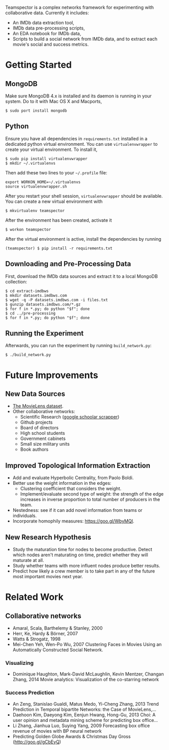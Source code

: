 Teamspector is a complex networks framework for experimenting with
collaborative data. Currently it includes:

- An IMDb data extraction tool,
- IMDb data pre-processing scripts,
- An EDA notebook for IMDb data,
- Scripts to build a social network from IMDb data, and to extract each movie's
  social and success metrics.

# Getting Started

## MongoDB
Make sure MongoDB 4.x is installed and its daemon is running in your system. Do
to it with Mac OS X and Macports,

    $ sudo port install mongodb

## Python
Ensure you have all dependencies in `requirements.txt` installed in a dedicated
python virtual environment. You can use `virtualenvwrapper` to create your
virtual environment. To install it,

    $ sudo pip install virtualenvwrapper
    $ mkdir ~/.virtualenvs

Then add these two lines to your `~/.profile` file:

    export WORKON_HOME=~/.virtualenvs
    source virtualenvwrapper.sh

After you restart your shell session, `virtualenvwrapper` should be available.
You can create a new virtual environment with

    $ mkvirtualenv teamspector

After the environment has been created, activate it

    $ workon teamspector

After the virtual environment is active, install the dependencies by running

    (teamspector) $ pip install -r requirements.txt

## Downloading and Pre-Processing Data
First, download the IMDb data sources and extract it to a local MongoDB
collection:

    $ cd extract-imdbws
    $ mkdir datasets.imdbws.com
    $ wget -q -P datasets.imdbws.com -i files.txt
    $ gunzip datasets.imdbws.com/*.gz
    $ for f in *.py; do python "$f"; done
    $ cd ../pre-processing
    $ for f in *.py; do python "$f"; done

## Running the Experiment
Afterwards, you can run the experiment by running `build_network.py`:

    $ ./build_network.py

# Future Improvements
## New Data Sources
- [The MovieLens dataset](http://files.grouplens.org/datasets/movielens/ml-20m-README.html).
- Other collaborative networks:
    - Scientific Research ([google schoolar scrapper](http://www.icir.org/christian/scholar.html))
    - Github projects
    - Board of directors
    - High school students
    - Government cabinets
    - Small size military units
    - Book authors

## Improved Topological Information Extraction
- Add and evaluate Hyperbolic Centrality, from Paolo Boldi.
- Better use the weight information in the edges:
    - Clustering coefficient that considers the weight.
    - Implement/evaluate second type of weight: the strength of the edge
      increases in inverse proportion to total number of producers in the team.
- Nestedness: see if it can add novel information from teams or individuals.
- Incorporate homophily measures: https://goo.gl/WbyMQI.

## New Research Hypothesis
- Study the maturation time for nodes to become productive. Detect which nodes
  aren't maturating on time, predict whether they will maturate at all.
- Study whether teams with more influent nodes produce better results.
- Predict how likely a crew member is to take part in any of the future most
  important movies next year.

# Related Work

## Collaborative networks
- Amaral, Scala, Barthelemy & Stanley, 2000
- Herr, Ke, Hardy & Börner, 2007
- Watts & Strogatz, 1998
- Mei-Chen Yeh, Wen-Po Wu, 2007
  Clustering Faces in Movies Using an Automatically Constructed Social Network.

### Visualizing
- Dominique Haughton, Mark-David McLaughlin, Kevin Mentzer, Changan Zhang, 2014
  Movie analytics: Visualization of the co-starring network

### Success Prediction
- An Zeng, Stanislao Gualdi, Matus Medo, Yi-Cheng Zhang, 2013
  Trend Prediction in Temporal bipartite Networks: the Case of MovieLens,…
- Daehoon Kim, Daeyong Kim, Eenjun Hwang, Hong-Gu, 2013
  Choi: A user opinion and metadata mining scheme for predicting box office…
- Li Zhang, Jianhua Luo, Suying Yang, 2009
  Forecasting box office revenue of movies with BP neural network
- Predicting Golden Globe Awards & Christmas Day Gross (http://goo.gl/gCbEyQ)

<!-- vim: set fdm=marker textwidth=79 colorcolumn=80: -->
